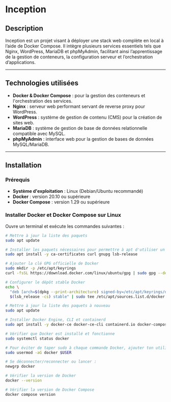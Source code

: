 # Inception

## Description

Inception est un projet visant à déployer une stack web complète en local à l’aide de Docker Compose. Il intègre plusieurs services essentiels tels que Nginx, WordPress, MariaDB et phpMyAdmin, facilitant ainsi l’apprentissage de la gestion de conteneurs, la configuration serveur et l’orchestration d’applications.

---

## Technologies utilisées

- **Docker & Docker Compose** : pour la gestion des conteneurs et l'orchestration des services.
- **Nginx** : serveur web performant servant de reverse proxy pour WordPress.
- **WordPress** : système de gestion de contenu (CMS) pour la création de sites web.
- **MariaDB** : système de gestion de base de données relationnelle compatible avec MySQL.
- **phpMyAdmin** : interface web pour la gestion de bases de données MySQL/MariaDB.

---

## Installation

### Prérequis

- **Système d'exploitation** : Linux (Debian/Ubuntu recommandé)
- **Docker** : version 20.10 ou supérieure
- **Docker Compose** : version 1.29 ou supérieure

### Installer Docker et Docker Compose sur Linux

Ouvre un terminal et exécute les commandes suivantes :

```bash
# Mettre à jour la liste des paquets
sudo apt update

# Installer les paquets nécessaires pour permettre à apt d'utiliser un dépôt via HTTPS
sudo apt install -y ca-certificates curl gnupg lsb-release

# Ajouter la clé GPG officielle de Docker
sudo mkdir -p /etc/apt/keyrings
curl -fsSL https://download.docker.com/linux/ubuntu/gpg | sudo gpg --dearmor -o /etc/apt/keyrings/docker.gpg

# Configurer le dépôt stable Docker
echo \
  "deb [arch=$(dpkg --print-architecture) signed-by=/etc/apt/keyrings/docker.gpg] https://download.docker.com/linux/ubuntu \
  $(lsb_release -cs) stable" | sudo tee /etc/apt/sources.list.d/docker.list > /dev/null

# Mettre à jour la liste des paquets à nouveau
sudo apt update

# Installer Docker Engine, CLI et containerd
sudo apt install -y docker-ce docker-ce-cli containerd.io docker-compose-plugin

# Vérifier que Docker est installé et fonctionne
sudo systemctl status docker

# Pour éviter de taper sudo à chaque commande Docker, ajouter ton utilisateur au groupe docker
sudo usermod -aG docker $USER

# Se déconnecter/reconnecter ou lancer :
newgrp docker

# Vérifier la version de Docker
docker --version

# Vérifier la version de Docker Compose
docker compose version
